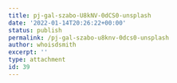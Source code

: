 ```yaml
---
title: pj-gal-szabo-U8kNV-0dCS0-unsplash
date: '2022-01-14T20:26:22+00:00'
status: publish
permalink: /pj-gal-szabo-u8knv-0dcs0-unsplash
author: whoisdsmith
excerpt: ''
type: attachment
id: 39
---
```

<!DOCTYPE html PUBLIC "-//W3C//DTD HTML 4.0 Transitional//EN" "http://www.w3.org/TR/REC-html40/loose.dtd">
<?xml encoding="UTF-8">
